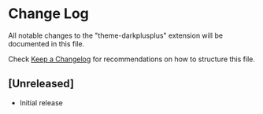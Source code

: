 # Change Log

All notable changes to the "theme-darkplusplus" extension will be documented in this file.

Check [Keep a Changelog](http://keepachangelog.com/) for recommendations on how to structure this file.

## [Unreleased]

- Initial release
